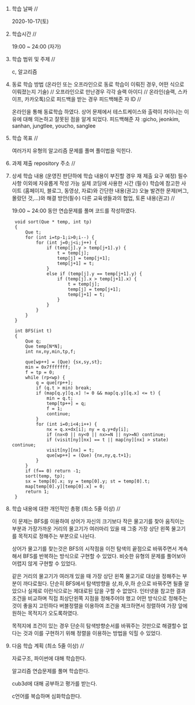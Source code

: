 1. 학습 날짜 // 

    2020-10-17(토)
 
2. 학습시간 // 

    19:00 ~ 24:00 (자가)
    
3. 학습 범위 및 주제 // 
    
    c, 알고리즘

4. 동료 학습 방법 (온라인 또는 오프라인으로 동료 학습이 이뤄진 경우, 어떤 식으로 이뤄졌는지 기술) // 오프라인으로 만난경우 각각 슬랙 아이디 // 온라인(슬랙, 스카이프, 카카오톡)으로 피드백을 받는 경우 피드백해준 자 ID // 

    온라인을 통해 동료학습 하였다. 상어 문제에서 테스트케이스와 출력이 차이나는 이유에 대해 의논하고 잘못된 점을 알게 되었다. 피드백해준 자 :gicho, jeonkim, sanhan, jungtlee, youcho, sanglee

5. 학습 목표 //

    여러가지 유형의 알고리즘 문제를 풀며 풀이법을 익힌다.
    
6. 과제 제출 repository 주소 // 
    
    
    
7. 상세 학습 내용 (운영진 판단하에 학습 내용이 부진할 경우 재 제출 요구 예정) 필수사항 이외에 자유롭게 작성 가능 실제 코딩에 사용한 시간 (필수) 학습에 참고한 사이트 (홈페이지, 블로그, 동영상, 자료)와 간단한 내용(권고) 오늘 발견한 문제(버그, 몰랐던 것,...)와 해결 방안(필수) 다른 교육생들과의 협업, 토론 내용(권고) //
    
    19:00 ~ 24:00 동안 연습문제를 풀며 코드를 작성하였다.
    
        void sort(Que * temp, int tp)
        {
            Que t;
            for (int i=tp-1;i>0;i--) {
                for (int j=0;j<i;j++) {
                    if (temp[j].y > temp[j+1].y) {
                        t = temp[j];
                        temp[j] = temp[j+1];
                        temp[j+1] = t;
                    }
                    else if (temp[j].y == temp[j+1].y) {
                        if (temp[j].x > temp[j+1].x) {
                            t = temp[j];
                            temp[j] = temp[j+1];
                            temp[j+1] = t;
                        }
                    }
                }
            }
        }

        int BFS(int t)
        {
            Que q;
            Que temp[N*N];
            int nx,ny,min,tp,f;

            que[wp++] = (Que) {sx,sy,st};
            min = 0x7fffffff;
            f = tp = 0;
            while (rp<wp) {
                q = que[rp++];
                if (q.t > min) break;
                if (map[q.y][q.x] != 0 && map[q.y][q.x] <= t) {
                    min = q.t;
                    temp[tp++] = q;
                    f = 1;
                    continue;
                }
                for (int i=0;i<4;i++) {
                    nx = q.x+dx[i]; ny = q.y+dy[i];
                    if (nx<0 || ny<0 || nx>=N || ny>=N) continue;
                    if (visit[ny][nx] == t || map[ny][nx] > state) continue;
                    visit[ny][nx] = t;
                    que[wp++] = (Que) {nx,ny,q.t+1};
                }
            }
            if (f== 0) return -1;
            sort(temp, tp);
            sx = temp[0].x; sy = temp[0].y; st = temp[0].t;
            map[temp[0].y][temp[0].x] = 0;
            return 1;
        }
      
    
8. 학습 내용에 대한 개인적인 총평 (최소 5줄 이상) //
    
    이 문제는 BFS를 이용하여 상어가 자신의 크기보다 작은 물고기를 찾아 움직이는 부분과 가장가까운 거리의 물고기가 여러마리 있을 때 그중 가장 상단 왼쪽 물고기를 목적지로 정해주는 부분으로 나뉜다. 
    
    상어가 물고기를 찾는것은 BFS의 시작점을 이전 탐색의 끝점으로 바꿔주면서 계속해서 BFS를 반복하는 방식으로 구현할 수 있었다. 비슷한 유형의 문제를 풀어보아 어렵지 않게 구현할 수 있었다. 
    
    같은 거리의 물고기가 여러개 있을 때 가장 상단 왼쪽 물고기로 대상을 정해주는 부분이 까다로웠다. 단순히 BFS에서 탐색방향을 상,좌,우,하 순으로 바꿔주면 될줄 알았으나 실제로 이런식으로는 제대로된 답을 구할 수 없었다. 인터넷을 참고한 결과 조건을 비교하며 직접 최상단왼쪽 지점을 정해주어야 했고 어떤 방식으로 정해주는 것이 좋을지 고민하다 버블정렬을 이용하여 조건을 체크하면서 정렬하여 가장 앞에 원하는 목적지가 오도록하였다. 
    
    목적지에 조건이 있는 경우 단순히 탐색방향순서를 바꿔주는 것만으로 해결할수 없다는 것과 이를 구현하기 위해 정렬을 이용하는 방법을 익힐 수 있었다.
   
9. 다음 학습 계획 (최소 5줄 이상) // 
    
    자료구조, 파이썬에 대해 학습한다.
    
    알고리즘 연습문제를 풀며 학습한다.
    
    cub3d에 대해 공부하고 평가를 받는다.
    
    c언어를 복습하며 심화학습한다.